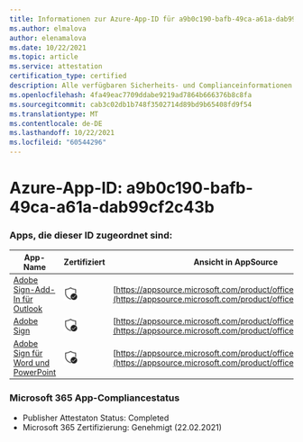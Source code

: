 ```yaml
---
title: Informationen zur Azure-App-ID für a9b0c190-bafb-49ca-a61a-dab99cf2c43b
ms.author: elmalova
author: elenamalova
ms.date: 10/22/2021
ms.topic: article
ms.service: attestation
certification_type: certified
description: Alle verfügbaren Sicherheits- und Complianceinformationen für a9b0c190-bafb-49ca-a61a-dab99cf2c43b.
ms.openlocfilehash: 4fa49eac7709ddabe9219ad7864b666376b8c8fa
ms.sourcegitcommit: cab3c02db1b748f3502714d89bd9b65408fd9f54
ms.translationtype: MT
ms.contentlocale: de-DE
ms.lasthandoff: 10/22/2021
ms.locfileid: "60544296"
---
```

# <a name="azure-app-id-a9b0c190-bafb-49ca-a61a-dab99cf2c43b"></a>Azure-App-ID: a9b0c190-bafb-49ca-a61a-dab99cf2c43b


### <a name="apps-associated-with-this-id"></a>Apps, die dieser ID zugeordnet sind:
| **App-Name** | **Zertifiziert** | **Ansicht in AppSource** |
|--------------|---------------|-----------------------|
| [Adobe Sign-Add-In für Outlook](https://docs.microsoft.com/microsoft-365-app-certification/forward/WA104381158) | <img alt="Certified application badge" src="../media/certified-badge.png" height="25" width="25" /> | [https://appsource.microsoft.com/product/office/WA104381158](https://appsource.microsoft.com/product/office/WA104381158) |
| [Adobe Sign](https://docs.microsoft.com/microsoft-365-app-certification/forward/WA104381233) | <img alt="Certified application badge" src="../media/certified-badge.png" height="25" width="25" /> | [https://appsource.microsoft.com/product/office/WA104381233](https://appsource.microsoft.com/product/office/WA104381233) |
| [Adobe Sign für Word und PowerPoint](https://docs.microsoft.com/microsoft-365-app-certification/forward/WA104381155) | <img alt="Certified application badge" src="../media/certified-badge.png" height="25" width="25" /> | [https://appsource.microsoft.com/product/office/WA104381155](https://appsource.microsoft.com/product/office/WA104381155) |

### <a name="microsoft-365-app-compliance-status"></a>Microsoft 365 App-Compliancestatus
- Publisher Attestaton Status: Completed
- Microsoft 365 Zertifizierung: Genehmigt (22.02.2021)
